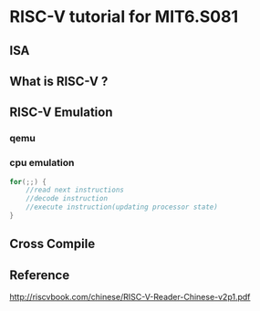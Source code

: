 # RISC-V tutorial for MIT6.S081

## ISA



## What is RISC-V ?





## RISC-V Emulation

### qemu



### cpu emulation

```c
for(;;) {
	//read next instructions
	//decode instruction
	//execute instruction(updating processor state)
}
```



## Cross Compile





## Reference

http://riscvbook.com/chinese/RISC-V-Reader-Chinese-v2p1.pdf





